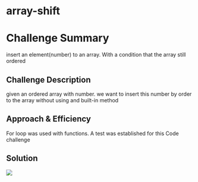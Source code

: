 # array-shift

# Challenge Summary
<!-- Short summary or background information -->
insert an element(number) to an array. With a condition that the array still ordered

## Challenge Description
<!-- Description of the challenge -->
given an ordered array with number. we want to insert this number by order to the array without using and built-in method

## Approach & Efficiency
<!-- What approach did you take? Why? What is the Big O space/time for this approach? -->
For loop was used with functions.
A test was established for this Code challenge

## Solution
<!-- Embedded whiteboard image -->
<img src="./data-structures-and-algorithms-python/assets/array-shft.png">
